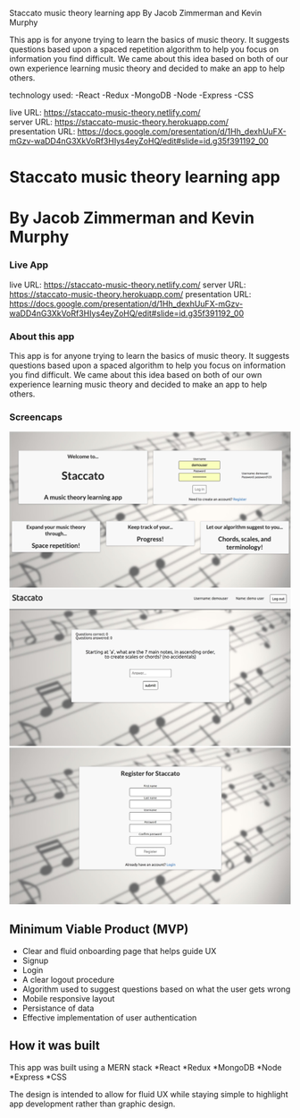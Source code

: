 Staccato music theory learning app
By Jacob Zimmerman and Kevin Murphy

This app is for anyone trying to learn the basics of music theory. It suggests questions based upon a spaced repetition algorithm to help you focus on information you find difficult. We came about this idea based on both of our own experience learning music theory and decided to make an app to help others.

technology used:
-React
-Redux
-MongoDB
-Node
-Express
-CSS

live URL: https://staccato-music-theory.netlify.com/<br/>
server URL: https://staccato-music-theory.herokuapp.com/<br/>
presentation URL: https://docs.google.com/presentation/d/1Hh_dexhUuFX-mGzv-waDD4nG3XkVoRf3HIys4eyZoHQ/edit#slide=id.g35f391192_00

# Staccato music theory learning app

# By Jacob Zimmerman and Kevin Murphy

### Live App

live URL: https://staccato-music-theory.netlify.com/
server URL: https://staccato-music-theory.herokuapp.com/
presentation URL: https://docs.google.com/presentation/d/1Hh_dexhUuFX-mGzv-waDD4nG3XkVoRf3HIys4eyZoHQ/edit#slide=id.g35f391192_00

### About this app

This app is for anyone trying to learn the basics of music theory. It suggests questions based upon a spaced algorithm to help you focus on information you find difficult. We came about this idea based on both of our own experience learning music theory and decided to make an app to help others.

### Screencaps

![alt text](./screencaps/screencap-1.jpg "Screencap of app")
![alt text](./screencaps/screencap-2.jpg "Screencap of app")
![alt text](./screencaps/screencap-3.jpg "Screencap of app")

## Minimum Viable Product (MVP)

- Clear and fluid onboarding page that helps guide UX
- Signup
- Login
- A clear logout procedure
- Algorithm used to suggest questions based on what the user gets wrong
- Mobile responsive layout
- Persistance of data
- Effective implementation of user authentication

## How it was built

This app was built using a MERN stack
*React
*Redux
*MongoDB
*Node
*Express
*CSS

The design is intended to allow for fluid UX while staying simple to highlight app development rather than graphic design.
